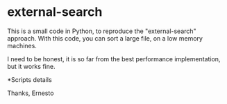 # external-search

This is a small code in Python, to reproduce the "external-search" approach.
With this code, you can sort a large file, on a low memory machines.

I need to be honest, it is so far from the best performance implementation, but it works fine.

*Scripts details


Thanks,
Ernesto
